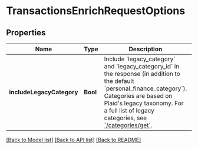 # TransactionsEnrichRequestOptions

## Properties
Name | Type | Description | Notes
------------ | ------------- | ------------- | -------------
**includeLegacyCategory** | **Bool** | Include &#x60;legacy_category&#x60; and &#x60;legacy_category_id&#x60; in the response (in addition to the default &#x60;personal_finance_category&#x60;).  Categories are based on Plaid&#39;s legacy taxonomy. For a full list of legacy categories, see [&#x60;/categories/get&#x60;](https://plaid.com/docs/api/products/transactions/#categoriesget). | [optional] [default to false]

[[Back to Model list]](../README.md#documentation-for-models) [[Back to API list]](../README.md#documentation-for-api-endpoints) [[Back to README]](../README.md)


